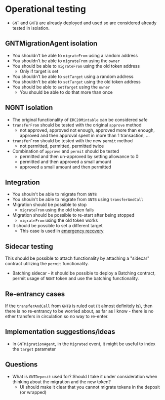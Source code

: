 # Operational testing

- `GNT` and `GNTB` are already deployed and used so are considered already tested in isolation.

## GNTMigrationAgent isolation

- You shouldn't be able to `migrateFrom` using a random address
- You shouldn't be able to `migrateFrom` using the `owner`
- You should be able to `migrateFrom` using the old token address
    - Only if target is set
- You shouldn't be able to `setTarget` using a random address
- You shouldn't be able to `setTarget` using the old token address
- You should be able to `setTarget` using the `owner`
    - You should be able to do that more than once

## NGNT isolation

- The original functionality of `ERC20Mintable` can be considered safe
- `transferFrom` should be tested with the original `approve` method
    - not approved, approved not enough, approved more than enough, approved and then approval spent in more than 1 transaction, ...
- `transferFrom` should be tested with the new `permit` method
    - not permitted, permitted, permitted twice
- Combination of `approve` and `permit` should be tested
    - permitted and then un-approved by setting allowance to 0
    - permitted and then approved a small amount
    - approved a small amount and then permitted

## Integration

- You shouln't be able to migrate from `GNTB`
- You shouln't be able to migrate from `GNTB` using `transferAndCall`
- Migration should be possible to stop
   - `migrateFrom` using the old token fails
- Migration should be possible to re-start after being stopped
  - `migrateFrom` using the old token works
- It should be possible to set a different target
  - This case is used in [emergency recovery](./deployment.md)

## Sidecar testing

This should be possible to attach functionality by attaching a "sidecar" contract utilizing the `permit` functionality.

- Batching sidecar - it should be possible to deploy a Batching contract, permit usage of `NGNT` token and use the batching functionality.

## Re-entrancy cases

If the `transferAndCall` from `GNTB` is ruled out (it almost definitely is), then there is no re-entrancy to be worried about, as far as I know - there is no ether transfers in circulation so no way to re-enter.

## Implementation suggestions/ideas

- In `GNTMigrationAgent`, in the `Migrated` event, it might be useful to index the `target` parameter

## Questions

- What is `GNTDeposit` used for? Should I take it under consideration when thinking about the migration and the new token?
    - UI should make it clear that you cannot migrate tokens in the deposit (or wrapped)